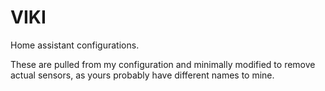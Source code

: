 # VIKI
Home assistant configurations.

These are pulled from my configuration and minimally modified to remove actual sensors, as yours probably have different names to mine.